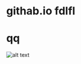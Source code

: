 # githab.io fdlfl
# qq
![alt text](https://github.com/reactivve/githab.io/assets/163995685/31ef0360-b8f4-433a-8d63-5671fcb86dca.png)
